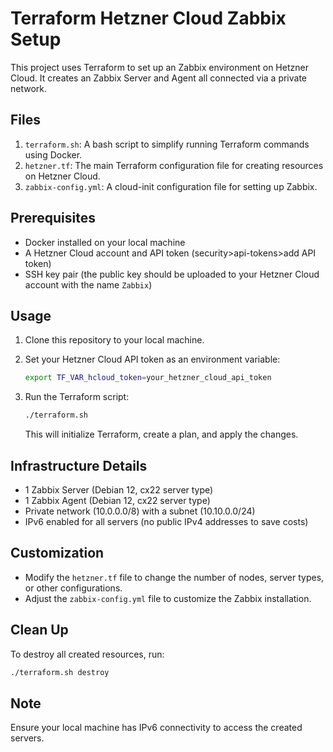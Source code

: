 # Terraform Hetzner Cloud Zabbix Setup

This project uses Terraform to set up an Zabbix environment on Hetzner Cloud. It creates an Zabbix Server and Agent all connected via a private network.

## Files

1. `terraform.sh`: A bash script to simplify running Terraform commands using Docker.
2. `hetzner.tf`: The main Terraform configuration file for creating resources on Hetzner Cloud.
3. `zabbix-config.yml`: A cloud-init configuration file for setting up Zabbix.

## Prerequisites

- Docker installed on your local machine
- A Hetzner Cloud account and API token (security>api-tokens>add API token)
- SSH key pair (the public key should be uploaded to your Hetzner Cloud account with the name `Zabbix`)

## Usage

1. Clone this repository to your local machine.

2. Set your Hetzner Cloud API token as an environment variable:
   ```bash
   export TF_VAR_hcloud_token=your_hetzner_cloud_api_token
   ```

3. Run the Terraform script:
   ```bash
   ./terraform.sh
   ```
   This will initialize Terraform, create a plan, and apply the changes.

## Infrastructure Details

- 1 Zabbix Server (Debian 12, cx22 server type)
- 1 Zabbix Agent (Debian 12, cx22 server type)
- Private network (10.0.0.0/8) with a subnet (10.10.0.0/24)
- IPv6 enabled for all servers (no public IPv4 addresses to save costs)

## Customization

- Modify the `hetzner.tf` file to change the number of nodes, server types, or other configurations.
- Adjust the `zabbix-config.yml` file to customize the Zabbix installation.

## Clean Up

To destroy all created resources, run:
```bash
./terraform.sh destroy
```

## Note

Ensure your local machine has IPv6 connectivity to access the created servers.

